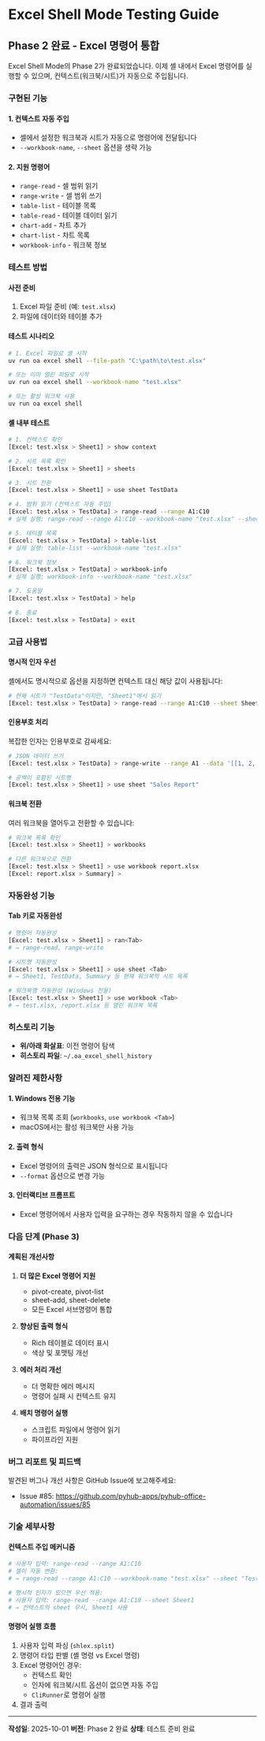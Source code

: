 # Excel Shell Mode Testing Guide

## Phase 2 완료 - Excel 명령어 통합

Excel Shell Mode의 Phase 2가 완료되었습니다. 이제 셸 내에서 Excel 명령어를 실행할 수 있으며, 컨텍스트(워크북/시트)가 자동으로 주입됩니다.

### 구현된 기능

#### 1. 컨텍스트 자동 주입
- 셸에서 설정한 워크북과 시트가 자동으로 명령어에 전달됩니다
- `--workbook-name`, `--sheet` 옵션을 생략 가능

#### 2. 지원 명령어
- `range-read` - 셀 범위 읽기
- `range-write` - 셀 범위 쓰기
- `table-list` - 테이블 목록
- `table-read` - 테이블 데이터 읽기
- `chart-add` - 차트 추가
- `chart-list` - 차트 목록
- `workbook-info` - 워크북 정보

### 테스트 방법

#### 사전 준비
1. Excel 파일 준비 (예: `test.xlsx`)
2. 파일에 데이터와 테이블 추가

#### 테스트 시나리오

```bash
# 1. Excel 파일로 셸 시작
uv run oa excel shell --file-path "C:\path\to\test.xlsx"

# 또는 이미 열린 파일로 시작
uv run oa excel shell --workbook-name "test.xlsx"

# 또는 활성 워크북 사용
uv run oa excel shell
```

#### 셸 내부 테스트

```bash
# 1. 컨텍스트 확인
[Excel: test.xlsx > Sheet1] > show context

# 2. 시트 목록 확인
[Excel: test.xlsx > Sheet1] > sheets

# 3. 시트 전환
[Excel: test.xlsx > Sheet1] > use sheet TestData

# 4. 범위 읽기 (컨텍스트 자동 주입)
[Excel: test.xlsx > TestData] > range-read --range A1:C10
# 실제 실행: range-read --range A1:C10 --workbook-name "test.xlsx" --sheet "TestData"

# 5. 테이블 목록
[Excel: test.xlsx > TestData] > table-list
# 실제 실행: table-list --workbook-name "test.xlsx"

# 6. 워크북 정보
[Excel: test.xlsx > TestData] > workbook-info
# 실제 실행: workbook-info --workbook-name "test.xlsx"

# 7. 도움말
[Excel: test.xlsx > TestData] > help

# 8. 종료
[Excel: test.xlsx > TestData] > exit
```

### 고급 사용법

#### 명시적 인자 우선
셸에서도 명시적으로 옵션을 지정하면 컨텍스트 대신 해당 값이 사용됩니다:

```bash
# 현재 시트가 "TestData"이지만, "Sheet1"에서 읽기
[Excel: test.xlsx > TestData] > range-read --range A1:C10 --sheet Sheet1
```

#### 인용부호 처리
복잡한 인자는 인용부호로 감싸세요:

```bash
# JSON 데이터 쓰기
[Excel: test.xlsx > TestData] > range-write --range A1 --data '[[1, 2, 3], [4, 5, 6]]'

# 공백이 포함된 시트명
[Excel: test.xlsx > Sheet1] > use sheet "Sales Report"
```

#### 워크북 전환
여러 워크북을 열어두고 전환할 수 있습니다:

```bash
# 워크북 목록 확인
[Excel: test.xlsx > Sheet1] > workbooks

# 다른 워크북으로 전환
[Excel: test.xlsx > Sheet1] > use workbook report.xlsx
[Excel: report.xlsx > Summary] >
```

### 자동완성 기능

#### Tab 키로 자동완성
```bash
# 명령어 자동완성
[Excel: test.xlsx > Sheet1] > ran<Tab>
# → range-read, range-write

# 시트명 자동완성
[Excel: test.xlsx > Sheet1] > use sheet <Tab>
# → Sheet1, TestData, Summary 등 현재 워크북의 시트 목록

# 워크북명 자동완성 (Windows 전용)
[Excel: test.xlsx > Sheet1] > use workbook <Tab>
# → test.xlsx, report.xlsx 등 열린 워크북 목록
```

### 히스토리 기능

- **위/아래 화살표**: 이전 명령어 탐색
- **히스토리 파일**: `~/.oa_excel_shell_history`

### 알려진 제한사항

#### 1. Windows 전용 기능
- 워크북 목록 조회 (`workbooks`, `use workbook <Tab>`)
- macOS에서는 활성 워크북만 사용 가능

#### 2. 출력 형식
- Excel 명령어의 출력은 JSON 형식으로 표시됩니다
- `--format` 옵션으로 변경 가능

#### 3. 인터랙티브 프롬프트
- Excel 명령어에서 사용자 입력을 요구하는 경우 작동하지 않을 수 있습니다

### 다음 단계 (Phase 3)

#### 계획된 개선사항
1. **더 많은 Excel 명령어 지원**
   - pivot-create, pivot-list
   - sheet-add, sheet-delete
   - 모든 Excel 서브명령어 통합

2. **향상된 출력 형식**
   - Rich 테이블로 데이터 표시
   - 색상 및 포맷팅 개선

3. **에러 처리 개선**
   - 더 명확한 에러 메시지
   - 명령어 실패 시 컨텍스트 유지

4. **배치 명령어 실행**
   - 스크립트 파일에서 명령어 읽기
   - 파이프라인 지원

### 버그 리포트 및 피드백

발견된 버그나 개선 사항은 GitHub Issue에 보고해주세요:
- Issue #85: https://github.com/pyhub-apps/pyhub-office-automation/issues/85

### 기술 세부사항

#### 컨텍스트 주입 메커니즘
```python
# 사용자 입력: range-read --range A1:C10
# 셸이 자동 변환:
# → range-read --range A1:C10 --workbook-name "test.xlsx" --sheet "TestData"

# 명시적 인자가 있으면 우선 적용:
# 사용자 입력: range-read --range A1:C10 --sheet Sheet1
# → 컨텍스트의 sheet 무시, Sheet1 사용
```

#### 명령어 실행 흐름
1. 사용자 입력 파싱 (`shlex.split`)
2. 명령어 타입 판별 (셸 명령 vs Excel 명령)
3. Excel 명령어인 경우:
   - 컨텍스트 확인
   - 인자에 워크북/시트 옵션이 없으면 자동 주입
   - `CliRunner`로 명령어 실행
4. 결과 출력

---

**작성일**: 2025-10-01
**버전**: Phase 2 완료
**상태**: 테스트 준비 완료
